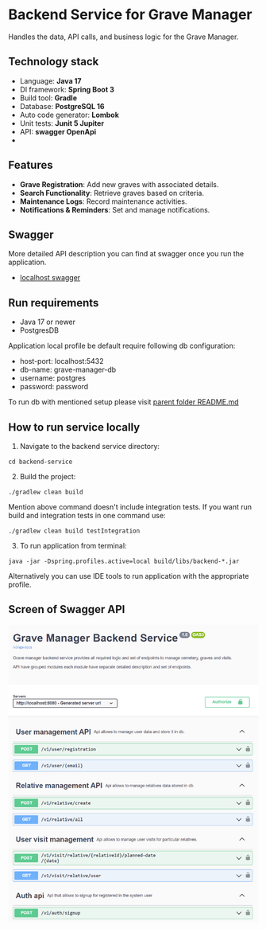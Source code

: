 # Backend Service for Grave Manager

Handles the data, API calls, and business logic for the Grave Manager.

## Technology stack
- Language: **Java 17**
- DI framework: **Spring Boot 3**
- Build tool: **Gradle**
- Database: **PostgreSQL 16**
- Auto code generator: **Lombok**
- Unit tests: **Junit 5 Jupiter**
- API: **swagger OpenApi**
- 

## Features

- **Grave Registration**: Add new graves with associated details.
- **Search Functionality**: Retrieve graves based on criteria.
- **Maintenance Logs**: Record maintenance activities.
- **Notifications & Reminders**: Set and manage notifications.

## Swagger

More detailed API description you can find at swagger once you run the application.

- [localhost swagger](http://localhost:8080/swagger-ui/index.html)

## Run requirements

- Java 17 or newer
- PostgresDB

Application local profile be default require following db configuration:
- host-port: localhost:5432
- db-name: grave-manager-db
- username: postgres
- password: password

To run db with mentioned setup please visit [parent folder README.md](../README.md##Run-infrastructure-locally)

## How to run service locally

1. Navigate to the backend service directory:
```shell
cd backend-service
```
2. Build the project:
```shell
./gradlew clean build
```
Mention above command doesn't include integration tests.
If you want run build and integration tests in one command use:
```shell
./gradlew clean build testIntegration
```
3. To run application from terminal:
```shell
java -jar -Dspring.profiles.active=local build/libs/backend-*.jar
```

Alternatively you can use IDE tools to run application with the appropriate profile.


## Screen of Swagger API
![img.png](../doc/swagger.png)